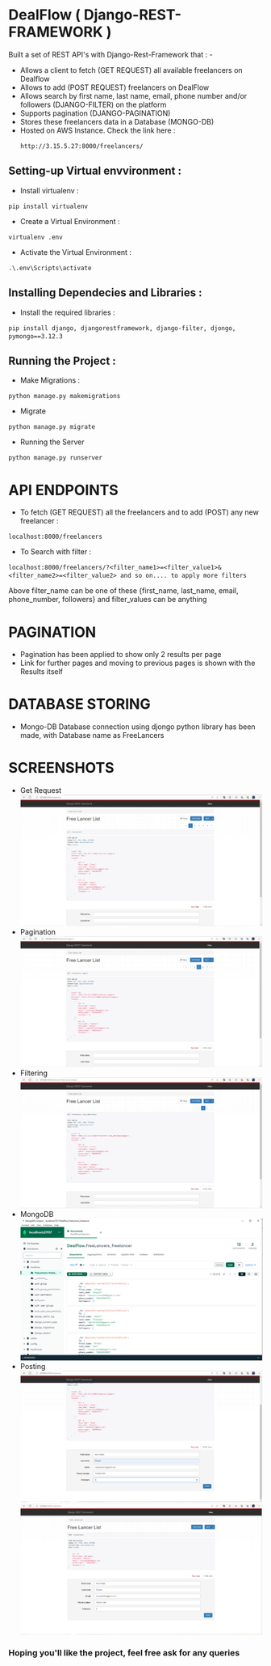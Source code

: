 # DealFlow ( Django-REST-FRAMEWORK )

Built a set of REST API's with Django-Rest-Framework that : -
* Allows a client to fetch (GET REQUEST) all available freelancers on Dealflow
* Allows to add (POST REQUEST) freelancers on DealFlow
* Allows search by first name, last name, email, phone number and/or followers (DJANGO-FILTER) on the platform  
* Supports pagination (DJANGO-PAGINATION) 
* Stores these freelancers data in a Database (MONGO-DB)
* Hosted on AWS Instance. Check the link here :
  ```
  http://3.15.5.27:8000/freelancers/
  ```

## Setting-up Virtual envvironment :
* Install virtualenv :
```
pip install virtualenv
```
* Create a Virtual Environment :
```
virtualenv .env
```
* Activate the Virtual Environment :
```
.\.env\Scripts\activate
```

## Installing Dependecies and Libraries :
* Install the required libraries :
```
pip install django, djangorestframework, django-filter, djongo, pymongo==3.12.3
```

## Running the Project :
* Make Migrations :
```
python manage.py makemigrations
```
* Migrate
```
python manage.py migrate
```
* Running the Server
```
python manage.py runserver
```

# API ENDPOINTS
* To fetch (GET REQUEST) all the freelancers and to add (POST) any new freelancer :
```
localhost:8000/freelancers
```
* To Search with filter :
```
localhost:8000/freelancers/?<filter_name1>=<filter_value1>&<filter_name2>=<filter_value2> and so on.... to apply more filters
```
Above filter_name can be one of these {first_name, last_name, email, phone_number, followers} and filter_values can be anything

# PAGINATION
* Pagination has been applied to show only 2 results per page
* Link for further pages and moving to previous pages is shown with the Results itself

# DATABASE STORING
* Mongo-DB Database connection using djongo python library has been made, with Database name as FreeLancers

# SCREENSHOTS
* Get Request
  ![GET REQUEST](https://github.com/J-VIKAS/DealFlow/blob/main/ScreenShots/GetRequest.PNG)  
* Pagination
  ![PAGINATION](https://github.com/J-VIKAS/DealFlow/blob/main/ScreenShots/Pagination.PNG)  
* Filtering
  ![FILTERING](https://github.com/J-VIKAS/DealFlow/blob/main/ScreenShots/Filtering.PNG)  
* MongoDB
  ![MONGO-DB](https://github.com/J-VIKAS/DealFlow/blob/main/ScreenShots/MongoDB.PNG)  
* Posting
  ![POSTING](https://github.com/J-VIKAS/DealFlow/blob/main/ScreenShots/Posting.PNG)  
  ![POSTING-RESULT](https://github.com/J-VIKAS/DealFlow/blob/main/ScreenShots/PostingResult.PNG)

### Hoping you'll like the project, feel free ask for any queries  
